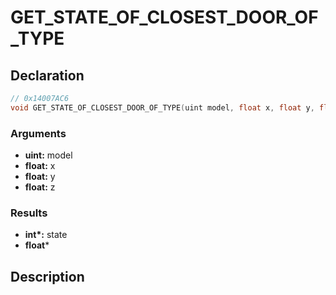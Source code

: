 # GET_STATE_OF_CLOSEST_DOOR_OF_TYPE

## Declaration
```cpp
// 0x14007AC6
void GET_STATE_OF_CLOSEST_DOOR_OF_TYPE(uint model, float x, float y, float z, int* state, float*);
```

### Arguments
- **uint:** model
- **float:** x
- **float:** y
- **float:** z

### Results
- **int\*:** state
- **float***

## Description
